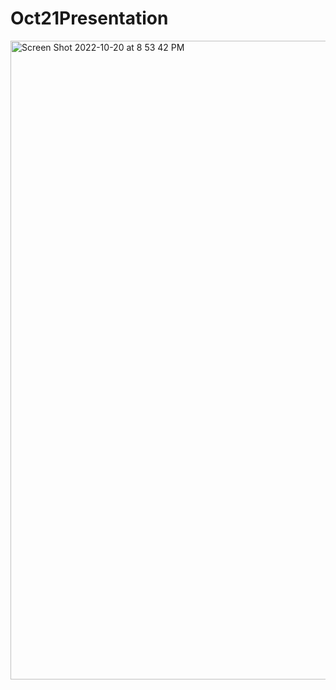 # Oct21Presentation
<img width="1022" alt="Screen Shot 2022-10-20 at 8 53 42 PM" src="https://user-images.githubusercontent.com/112501674/197086882-b5bee627-959d-4896-81cc-9f143acbc223.png">
